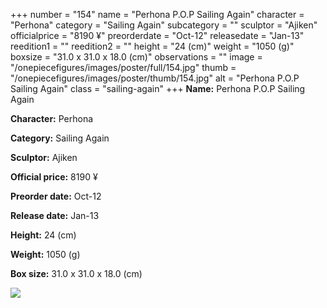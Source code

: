+++
number = "154"
name = "Perhona P.O.P Sailing Again"
character = "Perhona"
category = "Sailing Again"
subcategory = ""
sculptor = "Ajiken"
officialprice = "8190 ¥"
preorderdate = "Oct-12"
releasedate = "Jan-13"
reedition1 = ""
reedition2 = ""
height = "24 (cm)"
weight = "1050 (g)"
boxsize = "31.0 x 31.0 x 18.0 (cm)"
observations = ""
image = "/onepiecefigures/images/poster/full/154.jpg"
thumb = "/onepiecefigures/images/poster/thumb/154.jpg"
alt = "Perhona P.O.P Sailing Again"
class = "sailing-again"
+++
**Name:** Perhona P.O.P Sailing Again

**Character:** Perhona

**Category:** Sailing Again 

**Sculptor:** Ajiken

**Official price:** 8190 ¥

**Preorder date:** Oct-12

**Release date:** Jan-13

**Height:** 24 (cm)

**Weight:** 1050 (g)

**Box size:** 31.0 x 31.0 x 18.0 (cm)

<img src="/onepiecefigures/images/poster/thumb/154.jpg">